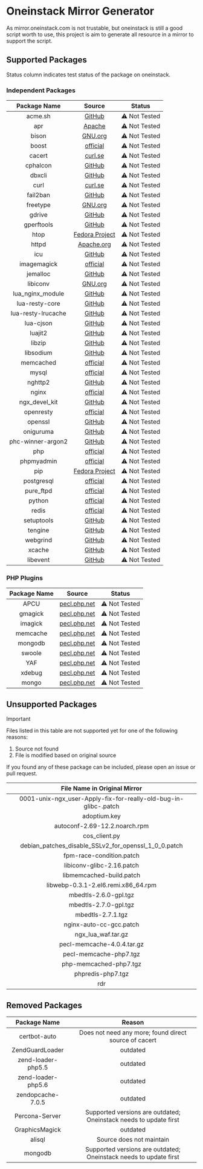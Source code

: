 # Oneinstack Mirror Generator

As mirror.oneinstack.com is not trustable, but oneinstack is still a good script worth to use, this project is aim to generate all resource in a mirror to support the script.


## Supported Packages

Status column indicates test status of the package on oneinstack.

### Independent Packages
|    Package Name    |                                     Source                                     |    Status    |
|:------------------:|:------------------------------------------------------------------------------:|:------------:|
|      acme.sh       | [GitHub](https://api.github.com/repos/acmesh-official/acme.sh/releases/latest) | ⚠ Not Tested |
|        apr         |                 [Apache](https://archive.apache.org/dist/apr/)                 | ⚠ Not Tested |
|       bison        |                   [GNU.org](https://ftp.gnu.org/gnu/bison/)                    | ⚠ Not Tested |
|       boost        |        [official](https://boostorg.jfrog.io/artifactory/main/release/)         | ⚠ Not Tested |
|       cacert       |                 [curl.se](https://curl.se/docs/caextract.html)                 | ⚠ Not Tested |
|      cphalcon      |                 [GitHub](https://github.com/phalcon/cphalcon)                  | ⚠ Not Tested |
|       dbxcli       |                  [GitHub](https://github.com/dropbox/dbxcli)                   | ⚠ Not Tested |
|        curl        |                      [curl.se](https://curl.se/download/)                      | ⚠ Not Tested |
|      fail2ban      |                 [GitHub](https://github.com/fail2ban/fail2ban)                 | ⚠ Not Tested |
|      freetype      |        [GNU.org](https://download.savannah.gnu.org/releases/freetype/)         | ⚠ Not Tested |
|       gdrive       |                  [GitHub](https://github.com/glotlabs/gdrive)                  | ⚠ Not Tested |
|     gperftools     |               [GitHub](https://github.com/gperftools/gperftools)               | ⚠ Not Tested |
|        htop        |        [Fedora Project](https://src.fedoraproject.org/repo/pkgs/htop/)         | ⚠ Not Tested |
|       httpd        |              [Apache.org](https://archive.apache.org/dist/httpd/)              | ⚠ Not Tested |
|        icu         |                  [GitHub](https://github.com/unicode-org/icu)                  | ⚠ Not Tested |
|    imagemagick     |                  [official](https://imagemagick.org/archive/)                  | ⚠ Not Tested |
|      jemalloc      |                 [GitHub](https://github.com/jemalloc/jemalloc)                 | ⚠ Not Tested |
|      libiconv      |                  [GNU.org](https://ftp.gnu.org/gnu/libiconv/)                  | ⚠ Not Tested |
|  lua_nginx_module  |            [GitHub](https://github.com/openresty/lua-nginx-module)             | ⚠ Not Tested |
|   lua-resty-core   |             [GitHub](https://github.com/openresty/lua-resty-core)              | ⚠ Not Tested |
| lua-resty-lrucache |           [GitHub](https://github.com/openresty/lua-resty-lrucache)            | ⚠ Not Tested |
|     lua-cjson      |               [GitHub](https://github.com/openresty/lua-cjson/)                | ⚠ Not Tested |
|      luajit2       |                 [GitHub](https://github.com/openresty/luajit2)                 | ⚠ Not Tested |
|       libzip       |                   [GitHub](https://github.com/nih-at/libzip)                   | ⚠ Not Tested |
|     libsodium      |                [GitHub](https://github.com/jedisct1/libsodium)                 | ⚠ Not Tested |
|     memcached      |                      [official](http://www.memcached.org)                      | ⚠ Not Tested |
|       mysql        |                    [official](https://downloads.mysql.com)                     | ⚠ Not Tested |
|      nghttp2       |                  [GitHub](https://github.com/nghttp2/nghttp2)                  | ⚠ Not Tested |
|       nginx        |                 [official](https://nginx.org/en/download.html)                 | ⚠ Not Tested |
|   ngx_devel_kit    |               [GitHub](https://github.com/vision5/ngx_devel_kit)               | ⚠ Not Tested |
|     openresty      |                       [official](https://openresty.org)                        | ⚠ Not Tested |
|      openssl       |                  [GitHub](https://github.com/openssl/openssl)                  | ⚠ Not Tested |
|     oniguruma      |                  [GitHub](https://github.com/kkos/oniguruma)                   | ⚠ Not Tested |
| phc-winner-argon2  |              [GitHub](https://github.com/P-H-C/phc-winner-argon2)              | ⚠ Not Tested |
|        php         |                 [official](https://www.php.net/downloads.php)                  | ⚠ Not Tested |
|     phpmyadmin     |               [official](https://www.phpmyadmin.net/downloads/)                | ⚠ Not Tested |
|        pip         |     [Fedora Project](https://src.fedoraproject.org/repo/pkgs/python-pip/)      | ⚠ Not Tested |
|     postgresql     |               [official](https://ftp.postgresql.org/pub/source/)               | ⚠ Not Tested |
|     pure_ftpd      |     [official](https://ftp.pureftpd.org/public/public/pure-ftpd/releases/)     | ⚠ Not Tested |
|       python       |                 [official](https://www.python.org/ftp/python/)                 | ⚠ Not Tested |
|       redis        |                     [official](https://download.redis.io/)                     | ⚠ Not Tested |
|     setuptools     |                  [GitHub](https://github.com/pypa/setuptools)                  | ⚠ Not Tested |
|      tengine       |                  [GitHub](https://github.com/alibaba/tengine)                  | ⚠ Not Tested |
|      webgrind      |                 [GitHub](https://github.com/jokkedk/webgrind)                  | ⚠ Not Tested |
|       xcache       |                  [GitHub](https://github.com/lighttpd/xcache)                  | ⚠ Not Tested |
|      libevent      |                 [GitHub](https://github.com/libevent/libevent)                 | ⚠ Not Tested |

### PHP Plugins

| Package Name |                        Source                         |    Status    |
|:------------:|:-----------------------------------------------------:|:------------:|
|     APCU     |   [pecl.php.net](https://pecl.php.net/package/APCU)   | ⚠ Not Tested |
|   gmagick    | [pecl.php.net](https://pecl.php.net/package/gmagick)  | ⚠ Not Tested |
|   imagick    | [pecl.php.net](https://pecl.php.net/package/imagick)  | ⚠ Not Tested |
|   memcache   | [pecl.php.net](https://pecl.php.net/package/memcache) | ⚠ Not Tested |
|   mongodb    | [pecl.php.net](https://pecl.php.net/package/mongodb)  | ⚠ Not Tested |
|    swoole    |  [pecl.php.net](https://pecl.php.net/package/swoole)  | ⚠ Not Tested |
|     YAF      |   [pecl.php.net](https://pecl.php.net/package/YAF)    | ⚠ Not Tested |
|    xdebug    |  [pecl.php.net](https://pecl.php.net/package/xdebug)  | ⚠ Not Tested |
|    mongo     |  [pecl.php.net](https://pecl.php.net/package/mongo)   | ⚠ Not Tested |


## Unsupported Packages

> [!IMPORTANT]  
> Files listed in this table are not supported yet for one of the following reasons:
> 1. Source not found
> 2. File is modified based on original source
> 
> If you found any of these package can be included, please open an issue or pull request.

|                  File Name in Original Mirror                   |
|:---------------------------------------------------------------:|
| 0001-unix-ngx_user-Apply-fix-for-really-old-bug-in-glibc-.patch |
|                          adoptium.key                           |
|                  autoconf-2.69-12.2.noarch.rpm                  |
|                          cos_client.py                          |
|      debian_patches_disable_SSLv2_for_openssl_1_0_0.patch       |
|                    fpm-race-condition.patch                     |
|                    libiconv-glibc-2.16.patch                    |
|                    libmemcached-build.patch                     |
|               libwebp-0.3.1-2.el6.remi.x86_64.rpm               |
|                      mbedtls-2.6.0-gpl.tgz                      |
|                      mbedtls-2.7.0-gpl.tgz                      |
|                        mbedtls-2.7.1.tgz                        |
|                     nginx-auto-cc-gcc.patch                     |
|                       ngx_lua_waf.tar.gz                        |
|                   pecl-memcache-4.0.4.tar.gz                    |
|                     pecl-memcache-php7.tgz                      |
|                     php-memcached-php7.tgz                      |
|                        phpredis-php7.tgz                        |
|                               rdr                               |

## Removed Packages

|    Package Name    |                              Reason                               |
|:------------------:|:-----------------------------------------------------------------:|
|    certbot-auto    |       Does not need any more; found direct source of cacert       |
|  ZendGuardLoader   |                             outdated                              |
| zend-loader-php5.5 |                             outdated                              |
| zend-loader-php5.6 |                             outdated                              |
| zendopcache-7.0.5  |                             outdated                              |
|   Percona-Server   | Supported versions are outdated; Oneinstack needs to update first |
|   GraphicsMagick   |                             outdated                              |
|       alisql       |                     Source does not maintain                      |
|      mongodb       | Supported versions are outdated; Oneinstack needs to update first |

